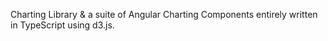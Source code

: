 Charting Library & a suite of Angular Charting Components entirely written in TypeScript using d3.js.
